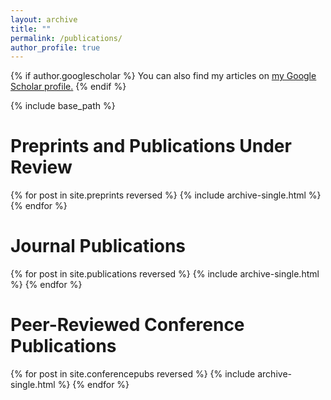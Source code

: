 ```yaml
---
layout: archive
title: ""
permalink: /publications/
author_profile: true
---
```


{% if author.googlescholar %}
  You can also find my articles on <u><a href="{{author.googlescholar}}">my Google Scholar profile</a>.</u>
{% endif %}

{% include base_path %}

Preprints and Publications Under Review
======
{% for post in site.preprints reversed %}
  {% include archive-single.html %}
{% endfor %}

Journal Publications
======
{% for post in site.publications reversed %}
  {% include archive-single.html %}
{% endfor %}

Peer-Reviewed Conference Publications
======
{% for post in site.conferencepubs reversed %}
  {% include archive-single.html %}
{% endfor %}
